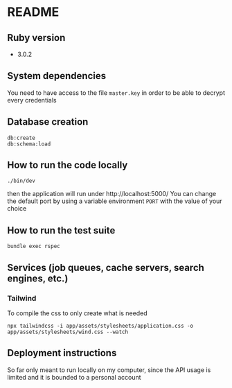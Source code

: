 # README

## Ruby version
- 3.0.2

## System dependencies
You need to have access to the file `master.key` in order to be able to decrypt every credentials

## Database creation

```
db:create
db:schema:load
```

## How to run the code locally

```
./bin/dev
```
then the application will run under http://localhost:5000/
You can change the default port by using a variable environment `PORT` with the value of your choice

## How to run the test suite
```
bundle exec rspec
```

## Services (job queues, cache servers, search engines, etc.)
### Tailwind

To compile the css to only create what is needed

```
npx tailwindcss -i app/assets/stylesheets/application.css -o app/assets/stylesheets/wind.css --watch
```

## Deployment instructions
So far only meant to run locally on my computer, since the API usage is limited and it is bounded to a personal account
